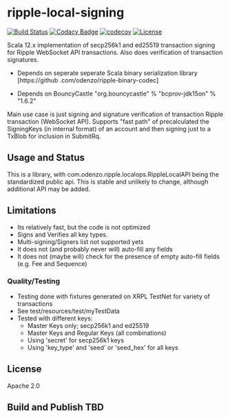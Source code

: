 
# ripple-local-signing
[![Build Status](https://travis-ci.com/odenzo/ripple-local-signing.svg?branch=master)](https://travis-ci.com/odenzo/ripple-local-signing)
[![Codacy Badge](https://api.codacy.com/project/badge/Grade/64c5333412184e23a22590db35f72181)](https://www.codacy.com/app/odenzo/ripple-local-signing?utm_source=github.com&amp;utm_medium=referral&amp;utm_content=odenzo/ripple-local-signing&amp;utm_campaign=Badge_Grade)
[![codecov](https://codecov.io/gh/odenzo/ripple-local-signing/branch/master/graph/badge.svg)](https://codecov.io/gh/odenzo/ripple-local-signing)
[![License](https://img.shields.io/badge/License-Apache%202.0-blue.svg)](https://opensource.org/licenses/Apache-2.0)


Scala 12.x implementation of secp256k1 and ed25519 transaction signing for Ripple WebSocket API transactions.
Also does verification of transaction signatures.

* Depends on seperate seperate Scala binary serialization library [https://github
.com/odenzo/ripple-binary-codec]

* Depends on BouncyCastle "org.bouncycastle" % "bcprov-jdk15on" % "1.6.2" 

Main use case is just signing and signature verification of transaction Ripple transaction (WebSocket API). Supports 
"fast path" of precalculated the SigningKeys (in internal format) of an account and then signing just to a TxBlob for
 inclusion in SubmitRq.
 



## Usage and Status

This is a library, with com.odenzo.ripple.localops.RippleLocalAPI being the standardized public api.
This is stable and unlikely to change, although additional API may be added.


## Limitations

- Its relatively fast, but the code is not optimized
- Signs and Verifies all key types. 
- Multi-signing/Signers list not supported yets 
- It does not (and probably never will) auto-fill any fields
- It does not (maybe will) check for the presence of empty auto-fill fields (e.g. Fee and Sequence)

### Quality/Testing

* Testing done with fixtures generated on XRPL TestNet for variety of transactions
* See   test/resources/test/myTestData
* Tested with different keys:
    - Master Keys only; secp256k1 and ed25519
    - Master Keys and Regular Keys (all combinations)
    - Using 'secret' for secp256k1 keys
    - Using 'key_type' and 'seed' or 'seed_hex' for all keys






## License 

Apache 2.0

## Build and Publish TBD
